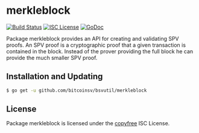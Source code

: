 merkleblock
=====

[![Build Status](https://travis-ci.org/bitcoinsv/bsvutil.svg?branch=master)](https://travis-ci.org/bitcoinsv/bsvutil)
[![ISC License](http://img.shields.io/badge/license-ISC-blue.svg)](http://copyfree.org)
[![GoDoc](http://img.shields.io/badge/godoc-reference-blue.svg)](http://godoc.org/github.com/bitcoinsv/bsvutil/bloom)

Package merkleblock provides an API for creating and validating SPV proofs. An SPV proof
is a cryptographic proof that a given transaction is contained in the block. Instead of the
prover providing the full block he can provide the much smaller SPV proof.

## Installation and Updating

```bash
$ go get -u github.com/bitcoinsv/bsvutil/merkleblock
```

## License

Package merkleblock is licensed under the [copyfree](http://copyfree.org) ISC
License.
